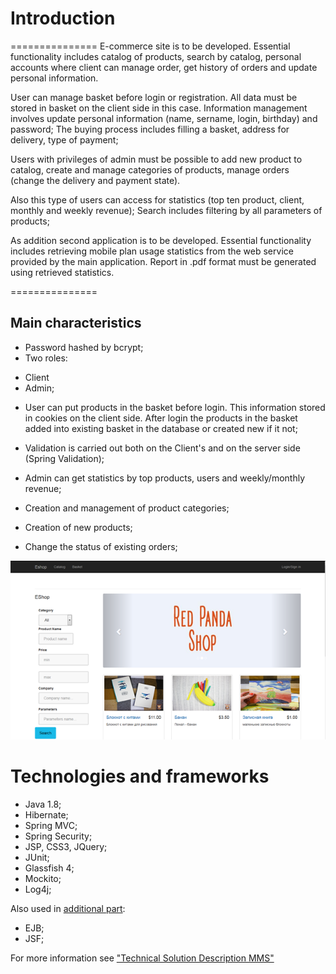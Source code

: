 # Introduction
===============
E-commerce site is to be developed. Essential functionality includes catalog of products, search by catalog, personal accounts where client can manage order, get history of orders and update personal information.

User can manage basket before login or registration. All data must be stored in basket on the client side in this case. 
Information management involves update personal information (name, sername, login, birthday) and password;
The buying process includes filling a basket, address for delivery, type of payment;

Users with privileges of admin must be possible to add new product to catalog, create and manage categories of products, manage orders (change the delivery and payment state).

Also this type of users can access for statistics (top ten product, client, monthly and weekly revenue);
Search includes filtering by all parameters of products;

As addition second application is to be developed.
Essential functionality includes retrieving mobile plan usage statistics from the web service provided by the main application. Report in .pdf format must be generated using retrieved statistics.

=============== 

## Main characteristics
- Password hashed by bcrypt;
- Two roles:
 * Client
 * Admin;

- User can put products in the basket before login. This information stored in cookies on the client side. After login the products in the basket added into existing basket in the database or created new if it not;
- Validation is carried out both on the Client's and on the server side (Spring Validation);

- Admin can get statistics by top products, users and weekly/monthly revenue;
- Creation and management of product categories;
- Creation of new products;
- Change the status of existing orders;

![ScreenShot](https://github.com/fortochnik/tschool/blob/master/screenshot/main_page.png)

#	Technologies and frameworks
*	Java 1.8;
*	Hibernate;
*	Spring MVC;
*	Spring Security;
*	JSP, CSS3, JQuery;
*	JUnit;
*	Glassfish 4;
*	Mockito;
*	Log4j;

Also used in [additional part](https://github.com/fortochnik/pdfreport):
*	EJB;
*	JSF;

For more information see ["Technical Solution Description MMS"](https://github.com/fortochnik/tschool/blob/master/TechnicalSolutionDescriptionMMS.docx)
